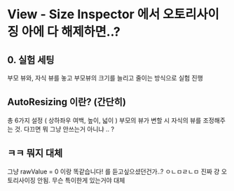 # View - Size Inspector 에서 오토리사이징 아에 다 해제하면..?
## 0. 실험 세팅
부모 뷰와, 자식 뷰를 놓고 부모뷰의 크기를 늘리고 줄이는 방식으로 실험 진행

## AutoResizing 이란? (간단히)
총 6가지 설정 ( 상하좌우 여백, 높이, 넓이 )
부모의 뷰가 변할 시 자식의 뷰를 조정해주는 것.
다끄면 뭐 그냥 안쓰는거 아니냐 .. ?

## ㅋㅋ 뭐지 대체
그냥 rawValue = 0 이랑 똑같습니다! 를 듣고싶으셨던건가..?
ㅇㄴㅁㄹㄴㅁ 진짜 걍 오토리사이징 안됨. 무슨 특이한게 있는거야 대체
